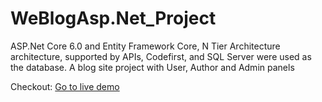 # WeBlogAsp.Net_Project
ASP.Net Core 6.0 and Entity Framework Core, N Tier Architecture architecture, supported by APIs, Codefirst, and SQL Server were used as the database. A blog site project with User, Author and Admin panels

Checkout: <a href="http://coreblogproject-001-site1.htempurl.com/">Go to live demo<a>
